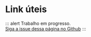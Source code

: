 # Link úteis

<p>

::: alert Trabalho em progresso.  
[Siga a issue dessa página no Github](https://github.com/vue-a11y/vue-a11y.com/issues/4)
:::

</p>